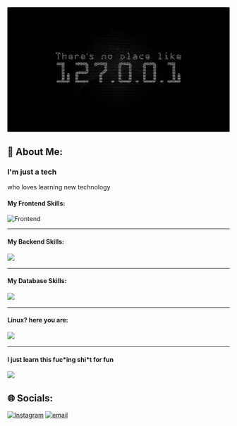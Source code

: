 <img src="./home.jpg" alt="image" width="750px" heigh="350px" alighn="center" />
<h2>💫 About Me:</h2>
<h3>I'm just a tech</h3>
<p>who loves learning new technology</p>

<h4>My Frontend Skills:</h4>
<img src="https://skillicons.dev/icons?i=html,css,bootstrap,js,jquery,react,nextjs,git,gitlab,github" alt="Frontend" />
<hr height="1px">

<h4>My Backend Skills:</h4>
<img src="https://skillicons.dev/icons?i=nodejs,expressjs,php,py" />
<hr>

<h4>My Database Skills:</h4>
<img src="https://skillicons.dev/icons?i=mysql,postgres,mongodb" />
<hr>

<h4>Linux? here you are:</h4>
<img src="https://skillicons.dev/icons?i=ubuntu,mint,debian,kali,arch,bash" />
<hr>

<h4>I just learn this fuc*ing shi*t for fun</h4>
<img src="https://skillicons.dev/icons?i=wordpress" />

## 🌐 Socials:
[![Instagram](https://img.shields.io/badge/Instagram-%23E4405F.svg?logo=Instagram&logoColor=white)](https://instagram.com/mersad.m_m) [![email](https://img.shields.io/badge/Email-D14836?logo=gmail&logoColor=white)](mailto:seyedmersadmirmohammadi@gmail.com)
